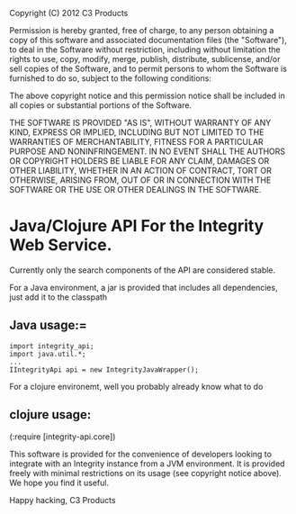  Copyright (C) 2012 C3 Products

 Permission is hereby granted, free of charge, to any person obtaining a
 copy of this software and associated documentation files (the "Software"),
 to deal in the Software without restriction, including without limitation
 the rights to use, copy, modify, merge, publish, distribute,
 sublicense, and/or sell copies of the Software, and to permit persons to
 whom the Software is furnished to do so,
 subject to the following conditions:

 The above copyright notice and this permission notice shall be included in
 all copies or substantial portions of the Software.

 THE SOFTWARE IS PROVIDED "AS IS", WITHOUT WARRANTY OF ANY KIND, EXPRESS OR
 IMPLIED, INCLUDING BUT NOT LIMITED TO THE WARRANTIES OF MERCHANTABILITY,
 FITNESS FOR A PARTICULAR PURPOSE AND NONINFRINGEMENT.
 IN NO EVENT SHALL THE AUTHORS OR COPYRIGHT HOLDERS BE LIABLE FOR ANY CLAIM,
 DAMAGES OR OTHER LIABILITY, WHETHER IN AN ACTION OF CONTRACT, TORT OR
 OTHERWISE, ARISING FROM, OUT OF OR IN CONNECTION WITH THE SOFTWARE OR THE
 USE OR OTHER DEALINGS IN THE SOFTWARE.


# Java/Clojure API For the Integrity Web Service.
Currently only the search components of the API are considered stable.

For a Java environment, a jar is provided that includes all
dependencies, just add it to the classpath

## Java usage:=

    import integrity_api;
    import java.util.*;
    ...
    IIntegrityApi api = new IntegrityJavaWrapper();
    
For a clojure environemt, well you probably already know what to do

## clojure usage:

  (:require [integrity-api.core])

This software is provided for the convenience of developers looking to
integrate with an Integrity instance from a JVM environment. It is provided freely with minimal restrictions on its usage (see copyright notice above). We hope you find it useful.

Happy hacking,
C3 Products
